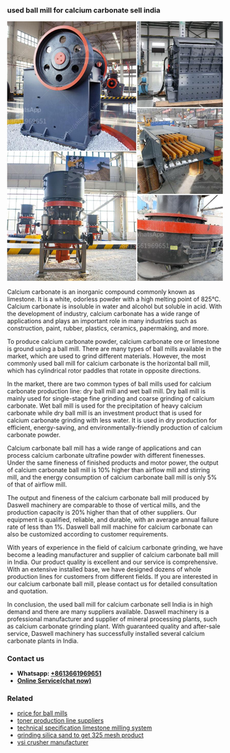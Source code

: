 <h3>used ball mill for calcium carbonate sell india</h3><img src='1708498477.jpg' alt=''><p>Calcium carbonate is an inorganic compound commonly known as limestone. It is a white, odorless powder with a high melting point of 825°C. Calcium carbonate is insoluble in water and alcohol but soluble in acid. With the development of industry, calcium carbonate has a wide range of applications and plays an important role in many industries such as construction, paint, rubber, plastics, ceramics, papermaking, and more. </p><p>To produce calcium carbonate powder, calcium carbonate ore or limestone is ground using a ball mill. There are many types of ball mills available in the market, which are used to grind different materials. However, the most commonly used ball mill for calcium carbonate is the horizontal ball mill, which has cylindrical rotor paddles that rotate in opposite directions.</p><p>In the market, there are two common types of ball mills used for calcium carbonate production line: dry ball mill and wet ball mill. Dry ball mill is mainly used for single-stage fine grinding and coarse grinding of calcium carbonate. Wet ball mill is used for the precipitation of heavy calcium carbonate while dry ball mill is an investment product that is used for calcium carbonate grinding with less water. It is used in dry production for efficient, energy-saving, and environmentally-friendly production of calcium carbonate powder.</p><p>Calcium carbonate ball mill has a wide range of applications and can process calcium carbonate ultrafine powder with different finenesses. Under the same fineness of finished products and motor power, the output of calcium carbonate ball mill is 10% higher than airflow mill and stirring mill, and the energy consumption of calcium carbonate ball mill is only 5% of that of airflow mill.</p><p>The output and fineness of the calcium carbonate ball mill produced by Daswell machinery are comparable to those of vertical mills, and the production capacity is 20% higher than that of other suppliers. Our equipment is qualified, reliable, and durable, with an average annual failure rate of less than 1%. Daswell ball mill machine for calcium carbonate can also be customized according to customer requirements.</p><p>With years of experience in the field of calcium carbonate grinding, we have become a leading manufacturer and supplier of calcium carbonate ball mill in India. Our product quality is excellent and our service is comprehensive. With an extensive installed base, we have designed dozens of whole production lines for customers from different fields. If you are interested in our calcium carbonate ball mill, please contact us for detailed consultation and quotation.</p><p>In conclusion, the used ball mill for calcium carbonate sell India is in high demand and there are many suppliers available. Daswell machinery is a professional manufacturer and supplier of mineral processing plants, such as calcium carbonate grinding plant. With guaranteed quality and after-sale service, Daswell machinery has successfully installed several calcium carbonate plants in India.</p><h3>Contact us</h3><ul><li><strong>Whatsapp:&nbsp;<a href="https://wa.me/8613661969651">+8613661969651</a></strong></li><li><a href="https://swt.shibang-china.com/?git&amp;zhl&amp;used ball mill for calcium carbonate sell india"><strong>Online Service(chat now)</strong></a></li></ul><h3>Related</h3><ul><li><a href='price for ball mills.md'>price for ball mills</a></li><li><a href='toner production line suppliers.md'>toner production line suppliers</a></li><li><a href='technical specification limestone milling system.md'>technical specification limestone milling system</a></li><li><a href='grinding silica sand to get 325 mesh product.md'>grinding silica sand to get 325 mesh product</a></li><li><a href='vsi crusher manufacturer.md'>vsi crusher manufacturer</a></li></ul>